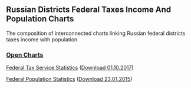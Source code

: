 ## Russian Districts Federal Taxes Income And Population Charts

The composition of interconnected charts linking Russian federal districts taxes income with population.

### [Open Charts](https://neoreact-cat.github.io/charts/views/ru.russian-district-federal-budget-taxes-income-and-population/charts.html)

[Federal Tax Service Statistics](https://www.nalog.ru/rn77/related_activities/statistics_and_analytics/forms/6772396/) ([Download 01.10.2017](https://neoreact-cat.github.io/charts/data/excel/ru.federal-taxes-income-by-territories.2017-10.xls))

[Federal Population Statistics](http://www.statdata.ru/naselenie-federalnyh-okrugov-rossii) ([Download 23.01.2015](https://neoreact-cat.github.io/charts/data/excel/ru.population-by-territories.2015-01.xls))